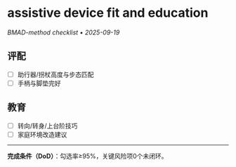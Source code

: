 # assistive device fit and education

_BMAD-method checklist • 2025-09-19_

## 评配

- [ ] 助行器/拐杖高度与步态匹配
- [ ] 手柄与脚垫完好

## 教育

- [ ] 转向/转身/上台阶技巧
- [ ] 家庭环境改造建议

---

**完成条件（DoD）**：勾选率≥95%，关键风险项0个未闭环。
